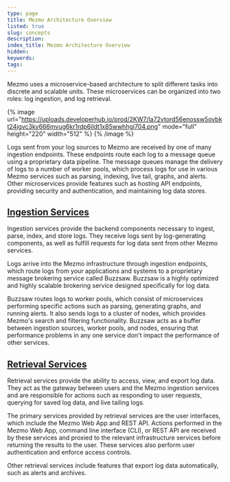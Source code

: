 ```yaml
---
type: page
title: Mezmo Architecture Overview
listed: true
slug: concepts
description: 
index_title: Mezmo Architecture Overview
hidden: 
keywords: 
tags: 
---
```


Mezmo uses a microservice-based architecture to split different tasks into discrete and scalable units. These microservices can be organized into two roles: log ingestion, and log retrieval.

{% image url="https://uploads.developerhub.io/prod/2KW7/la72vtord56enossw5ovbkt24jgvc3ky666mvug6kr1rdp6ildt1x85wwhhgi704.png" mode="full" height="220" width="512" %}
{% /image %}

Logs sent from your log sources to Mezmo are received by one of many ingestion endpoints. These endpoints route each log to a message queue using a proprietary data pipeline. The message queues manage the delivery of logs to a number of worker pools, which process logs for use in various Mezmo services such as parsing, indexing, live tail, graphs, and alerts. Other microservices provide features such as hosting API endpoints, providing security and authentication, and maintaining log data stores.

## [Ingestion Services](https://docs.mezmo.com/docs/concepts#ingestion-services)

Ingestion services provide the backend components necessary to ingest, parse, index, and store logs. They receive logs sent by log-generating components, as well as fulfill requests for log data sent from other Mezmo services.

Logs arrive into the Mezmo infrastructure through ingestion endpoints, which route logs from your applications and systems to a proprietary message brokering service called Buzzsaw. Buzzsaw is a highly optimized and highly scalable brokering service designed specifically for log data.

Buzzsaw routes logs to worker pools, which consist of microservices performing specific actions such as parsing, generating graphs, and running alerts. It also sends logs to a cluster of nodes, which provides Mezmo's search and filtering functionality. Buzzsaw acts as a buffer between ingestion sources, worker pools, and nodes, ensuring that performance problems in any one service don't impact the performance of other services.

## [Retrieval Services](https://docs.mezmo.com/docs/concepts#retrieval-services)

Retrieval services provide the ability to access, view, and export log data. They act as the gateway between users and the Mezmo ingestion services and are responsible for actions such as responding to user requests, querying for saved log data, and live tailing logs.

The primary services provided by retrieval services are the user interfaces, which include the Mezmo Web App and REST API. Actions performed in the Mezmo Web App, command line interface (CLI), or REST API are received by these services and proxied to the relevant infrastructure services before returning the results to the user. These services also perform user authentication and enforce access controls.

Other retrieval services include features that export log data automatically, such as alerts and archives.